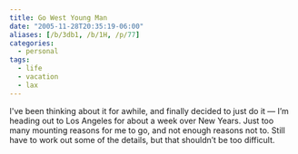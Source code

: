 ```yaml
---
title: Go West Young Man
date: "2005-11-28T20:35:19-06:00"
aliases: [/b/3db1, /b/1H, /p/77]
categories:
  - personal
tags:
  - life
  - vacation
  - lax
---
```


I've been thinking about it for awhile, and finally decided to just do it — I’m
heading out to Los Angeles for about a week over New Years. Just too many
mounting reasons for me to go, and not enough reasons not to. Still have to
work out some of the details, but that shouldn’t be too difficult.
